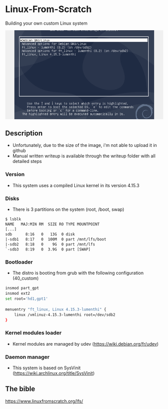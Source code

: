 # Linux-From-Scratch
Building your own custom Linux system

![lfs](demo.gif)

## Description
- Unfortunately, due to the size of the image, i'm not able to upload it in github
- Manual written writeup is available through the writeup folder with all detailed steps
### Version
- This system uses a compiled Linux kernel in its version 4.15.3
### Disks
- There is 3 partitions on the system (root, /boot, swap)
```
$ lsblk
NAME   MAJ:MIN RM  SIZE RO TYPE MOUNTPOINT
[...]
sdb      8:16   0   13G  0 disk 
|-sdb1   8:17   0  100M  0 part /mnt/lfs/boot
|-sdb2   8:18   0    9G  0 part /mnt/lfs
`-sdb3   8:19   0  3.9G  0 part [SWAP]
```
### Bootloader
- The distro is booting from grub with the following configuration (40_custom)
```bash
insmod part_gpt
insmod ext2
set root='hd1,gpt1'

menuentry "ft_linux, Linux 4.15.3-lumenthi" {
	linux /vmlinuz-4.15.3-lumenthi root=/dev/sdb2
}
```
### Kernel modules loader
- Kernel modules are managed by udev (https://wiki.debian.org/fr/udev)

### Daemon manager
- This system is based on SysVinit (https://wiki.archlinux.org/title/SysVinit)

## The bible
https://www.linuxfromscratch.org/lfs/
